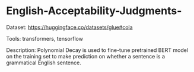 # English-Acceptability-Judgments-

Dataset: https://huggingface.co/datasets/glue#cola

Tools: transformers, tensorflow

Description: Polynomial Decay is used to fine-tune pretrained BERT model on the training set to make prediction on whether a sentence is a grammatical English sentence.
